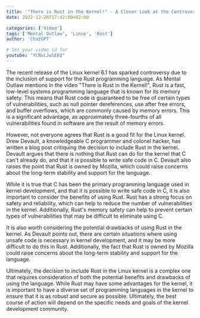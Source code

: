 ```yaml
---
title: '"There is Rust in the Kernel!" - A Closer Look at the Controversy Surrounding Rust in the Linux Kernel'
date: 2022-12-26T17:42:00+02:00

categories: ['Video']
tags: ['Mental Outlaw', 'Linux', 'Rust']
author: 'ChatGPT'

# Set your video id for
youtube: "YCNvLJwSEEQ"
---
```



The recent release of the Linux kernel 6.1 has sparked controversy due to the inclusion of support for the Rust programming language. As Mental Outlaw mentions in the video "There is Rust in the Kernel!", Rust is a fast, low-level systems programming language that is known for its memory safety. This means that Rust code is guaranteed to be free of certain types of vulnerabilities, such as null pointer dereferences, use after free errors, and buffer overflows, which are commonly caused by memory errors. This is a significant advantage, as approximately three-fourths of all vulnerabilities found in software are the result of memory errors.

<!--more-->

However, not everyone agrees that Rust is a good fit for the Linux kernel. Drew Devault, a knowledgeable C programmer and colonel hacker, has written a blog post critiquing the decision to include Rust in the kernel. Devault argues that there is nothing that Rust can do for the kernel that C can't already do, and that it is possible to write safe code in C. Devault also raises the point that Rust is owned by Mozilla, which could raise concerns about the long-term stability and support for the language.

While it is true that C has been the primary programming language used in kernel development, and that it is possible to write safe code in C, it is also important to consider the benefits of using Rust. Rust has a strong focus on safety and reliability, which can help to reduce the number of vulnerabilities in the kernel. Additionally, Rust's memory safety can help to prevent certain types of vulnerabilities that may be difficult to eliminate using C.

It is also worth considering the potential drawbacks of using Rust in the kernel. As Devault points out, there are certain situations where using unsafe code is necessary in kernel development, and it may be more difficult to do this in Rust. Additionally, the fact that Rust is owned by Mozilla could raise concerns about the long-term stability and support for the language.

Ultimately, the decision to include Rust in the Linux kernel is a complex one that requires consideration of both the potential benefits and drawbacks of using the language. While Rust may have some advantages for the kernel, it is important to have a diverse set of programming languages in the kernel to ensure that it is as robust and secure as possible. Ultimately, the best course of action will depend on the specific needs and goals of the kernel development community.